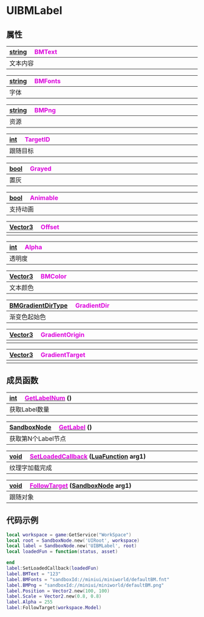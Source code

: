 # UIBMLabel

## 属性

|<div style="width:700px">[string](/Api/DataType/String.md) &emsp;<font color="dd00dd">BMText</font></div>|
|:---|
|文本内容|

|<div style="width:700px">[string](/Api/DataType/String.md) &emsp;<font color="dd00dd">BMFonts</font></div>|
|:---|
|字体|

|<div style="width:700px">[string](/Api/DataType/String.md) &emsp;<font color="dd00dd">BMPng</font></div>|
|:---|
|资源|

|<div style="width:700px">[int](/Api/DataType/Number.md) &emsp;<font color="dd00dd">TargetID</font></div>|
|:---|
|跟随目标|

|<div style="width:700px">[bool](/Api/DataType/Bool.md) &emsp;<font color="dd00dd">Grayed</font></div>|
|:---|
|置灰|

|<div style="width:700px">[bool](/Api/DataType/Bool.md) &emsp;<font color="dd00dd">Animable</font></div>|
|:---|
|支持动画|

|<div style="width:700px">[Vector3](/Api/DataType/Vector3.md) &emsp;<font color="dd00dd">Offset</font></div>|
|:---|
||

|<div style="width:700px">[int](/Api/DataType/Number.md) &emsp;<font color="dd00dd">Alpha</font></div>|
|:---|
|透明度|

|<div style="width:700px">[Vector3](/Api/DataType/Vector3.md) &emsp;<font color="dd00dd">BMColor</font></div>|
|:---|
|文本颜色|

|<div style="width:700px">[BMGradientDirType](/Api/Enums/BMGradientDirType.md) &emsp;<font color="dd00dd">GradientDir</font></div>|
|:---|
|渐变色起始色|

|<div style="width:700px">[Vector3](/Api/DataType/Vector3.md) &emsp;<font color="dd00dd">GradientOrigin</font></div>|
|:---|
||

|<div style="width:700px">[Vector3](/Api/DataType/Vector3.md) &emsp;<font color="dd00dd">GradientTarget</font></div>|
|:---|
||

## 成员函数

|<div style="width:700px">[int](/Api/DataType/Number.md) &emsp;[<font color="dd00dd">GetLabelNum</font>](/Api/Classes/Other/UIBMLabel_F/GetLabelNum.md) ()</div>|
|:---|
|获取Label数量|

|<div style="width:700px">[SandboxNode](/Api/Classes/Base/SandboxNode.md) &emsp;[<font color="dd00dd">GetLabel</font>](/Api/Classes/Other/UIBMLabel_F/GetLabel.md) ()</div>|
|:---|
|获取第N个Label节点|

|<div style="width:700px">[void](/Api/DataType/Void.md) &emsp;[<font color="dd00dd">SetLoadedCallback</font>](/Api/Classes/Other/UIBMLabel_F/SetLoadedCallback.md) ([LuaFunction](/Api/Enums/LuaFunction.md) arg1)</div>|
|:---|
|纹理字加载完成|

|<div style="width:700px">[void](/Api/DataType/Void.md) &emsp;[<font color="dd00dd">FollowTarget</font>](/Api/Classes/Other/UIBMLabel_F/FollowTarget.md) ([SandboxNode](/Api/Classes/Base/SandboxNode.md) arg1)</div>|
|:---|
|跟随对象|

## 代码示例

```lua
local workspace = game:GetService("WorkSpace")
local root = SandboxNode.new('UIRoot', workspace)
local label = SandboxNode.new('UIBMLabel', root)
local loadedFun = function(status, asset)

end
label:SetLoadedCallback(loadedFun)
label.BMText = "123"
label.BMFonts = "sandboxId://miniui/miniworld/defaultBM.fnt"
label.BMPng = "sandboxId://miniui/miniworld/defaultBM.png"
label.Position = Vector2.new(100, 100)
label.Scale = Vector2.new(0.8, 0.8)
label.Alpha = 255
label:FollowTarget(workspace.Model)
```